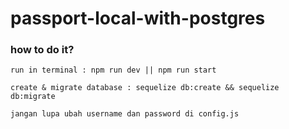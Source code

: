 # passport-local-with-postgres

### how to do it?

```run in terminal : npm run dev || npm run start```

```create & migrate database : sequelize db:create && sequelize db:migrate```

```jangan lupa ubah username dan password di config.js```
